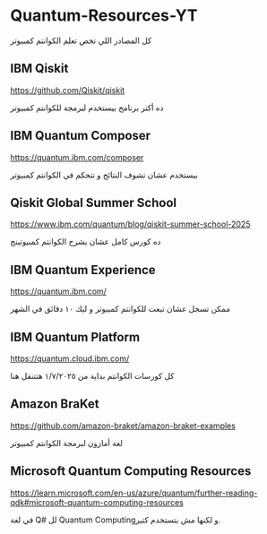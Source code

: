 # Quantum-Resources-YT
كل المصادر اللي تخص تعلم الكوانتم كمبيوتر

## IBM Qiskit

https://github.com/Qiskit/qiskit

ده أكتر برنامج بيستخدم لبرمجة للكوانتم كمبيوتر

## IBM Quantum Composer
https://quantum.ibm.com/composer

بيستخدم عشان تشوف النتائج و تتحكم في الكوانتم كمبيوتر

## Qiskit Global Summer School
https://www.ibm.com/quantum/blog/qiskit-summer-school-2025

ده كورس كامل عشان يشرح الكوانتم كمبيوتينج

## IBM Quantum Experience 
https://quantum.ibm.com/

ممكن تسجل عشان تبعت للكوانتم كمبيوتر و ليك ١٠ دقائق في الشهر

## IBM Quantum Platform
https://quantum.cloud.ibm.com/

كل كورسات الكوانتم بداية من ١/٧/٢٠٢٥ هتتنقل هنا

## Amazon BraKet
https://github.com/amazon-braket/amazon-braket-examples

لغة أمازون لبرمجة الكوانتم كمبيوتر

## Microsoft Quantum Computing Resources 
https://learn.microsoft.com/en-us/azure/quantum/further-reading-qdk#microsoft-quantum-computing-resources

في لغة Q# لل Quantum Computingو لكنها مش بتستخدم كتير.
